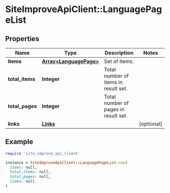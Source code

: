 # SiteImproveApiClient::LanguagePageList

## Properties

| Name | Type | Description | Notes |
| ---- | ---- | ----------- | ----- |
| **items** | [**Array&lt;LanguagePage&gt;**](LanguagePage.md) | Set of items. |  |
| **total_items** | **Integer** | Total number of items in result set. |  |
| **total_pages** | **Integer** | Total number of pages in result set. |  |
| **links** | [**Links**](Links.md) |  | [optional] |

## Example

```ruby
require 'site_improve_api_client'

instance = SiteImproveApiClient::LanguagePageList.new(
  items: null,
  total_items: null,
  total_pages: null,
  links: null
)
```

